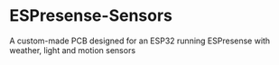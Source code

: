 # ESPresense-Sensors
A custom-made PCB designed for an ESP32 running ESPresense with weather, light and motion sensors
